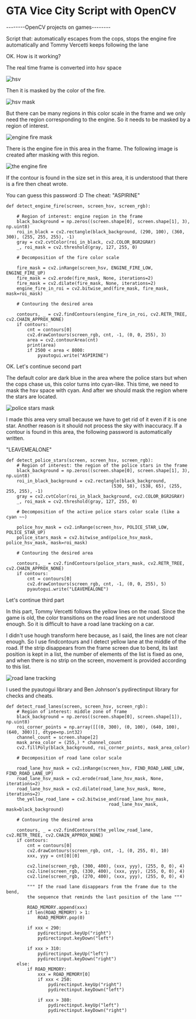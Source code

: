 # GTA Vice City Script with OpenCV
  --------OpenCV projects on games--------

Script that: automatically escapes from the cops, stops the engine fire automatically and Tommy Vercetti  keeps following the lane 

OK. How is it working?

The real time frame is converted into hsv space

![hsv](https://user-images.githubusercontent.com/67822910/88494606-811bb000-cfbf-11ea-9f6e-771a5c737ff9.PNG)

Then it is masked by the color of the fire.

![hsv mask](https://user-images.githubusercontent.com/67822910/88494696-d0fa7700-cfbf-11ea-8766-e1e152fd2a50.PNG)

But there can be many regions in this color scale in the frame and we only need the region corresponding to the engine.
So it needs to be masked by a region of interest.

![engine fire mask](https://user-images.githubusercontent.com/67822910/88494259-eff80980-cfbd-11ea-8d22-19a682b53e76.PNG)
        
 There is the engine fire in this area in the frame. The following image is created after masking with this region. 
 
 ![the engine fire](https://user-images.githubusercontent.com/67822910/88494906-c55b8000-cfc0-11ea-9d06-5e16d69fb4b3.PNG)
 
 If the contour is found in the size set in this area, it is understood that there is a fire then cheat wrote.
 
 You can guess this password :D
 The cheat: "ASPIRINE" 
 
    def detect_engine_fire(screen, screen_hsv, screen_rgb):
 
        # Region of interest: engine region in the frame
        black_background = np.zeros((screen.shape[0], screen.shape[1], 3), np.uint8)
        roi_in_black = cv2.rectangle(black_background, (290, 100), (360, 300), (255, 255, 255), -1)
        gray = cv2.cvtColor(roi_in_black, cv2.COLOR_BGR2GRAY)
        _, roi_mask = cv2.threshold(gray, 127, 255, 0)

        # Decomposition of the fire color scale

        fire_mask = cv2.inRange(screen_hsv, ENGINE_FIRE_LOW, ENGINE_FIRE_UP)
        fire_mask = cv2.erode(fire_mask, None, iterations=2)
        fire_mask = cv2.dilate(fire_mask, None, iterations=2)
        engine_fire_in_roi = cv2.bitwise_and(fire_mask, fire_mask, mask=roi_mask)

        # Contouring the desired area

        contours, _ = cv2.findContours(engine_fire_in_roi, cv2.RETR_TREE, cv2.CHAIN_APPROX_NONE)
        if contours:
            cnt = contours[0]
            cv2.drawContours(screen_rgb, cnt, -1, (0, 0, 255), 3)
            area = cv2.contourArea(cnt)
            print(area)
            if 2500 < area < 8000:
                pyautogui.write("ASPIRINE")
            
 OK. Let's continue second part
 
 The default color are  dark blue in the area where the police stars but when the cops chase us, this color turns into cyan-like.
 This time, we need to mask the hsv space with cyan. And after we should mask the region where the stars are located.
 
![police stars mask](https://user-images.githubusercontent.com/67822910/88495540-e1f8b780-cfc2-11ea-82d5-442604b5efe8.PNG)

I made this area very small because we have to get rid of it even if it is one star. Another reason is it should not process the sky with inaccuracy.
If a contour is found in this area, the following password is automatically written.

"LEAVEMEALONE"

    def detect_police_stars(screen, screen_hsv, screen_rgb):
        # Region of interest: the region of the police stars in the frame
        black_background = np.zeros((screen.shape[0], screen.shape[1], 3), np.uint8)
        roi_in_black_background = cv2.rectangle(black_background,
                                            (530, 58), (538, 65), (255, 255, 255), -1)
        gray = cv2.cvtColor(roi_in_black_background, cv2.COLOR_BGR2GRAY)
        _, roi_mask = cv2.threshold(gray, 127, 255, 0)

        # Decomposition of the active police stars color scale (like a cyan ~~)

        police_hsv_mask = cv2.inRange(screen_hsv, POLICE_STAR_LOW, POLICE_STAR_UP)
        police_stars_mask = cv2.bitwise_and(police_hsv_mask, police_hsv_mask, mask=roi_mask)

        # Contouring the desired area

        contours, _ = cv2.findContours(police_stars_mask, cv2.RETR_TREE, cv2.CHAIN_APPROX_NONE)
        if contours:
            cnt = contours[0]
            cv2.drawContours(screen_rgb, cnt, -1, (0, 0, 255), 5)
            pyautogui.write("LEAVEMEALONE")

Let's continue third part

In this part, Tommy Vercetti follows the yellow lines on the road. Since the game is old, the color transitions on the road lines are not understood enough. So it is difficult to have a road lane tracking on a car. 

I didn't use hough transform here because, as I said, the lines are not clear enough. So I use findcontours and I detect yellow lane at the middle of the road. If the strip disappears from the frame screen due to bend, its last position is kept in a list, the number of elements of the list is fixed as one, and when there is no strip on the screen, movement is provided according to this list.

![road lane tracking](https://user-images.githubusercontent.com/67822910/88496074-a2cb6600-cfc4-11ea-8e25-6505db6d05a3.PNG)
 
 I used the pyautogui library and Ben Johnson's pydirectinput library for checks and cheats.
 
    def detect_road_lanes(screen, screen_hsv, screen_rgb):
        # Region of interest: middle zone of frame
        black_background = np.zeros((screen.shape[0], screen.shape[1]), np.uint8)
        roi_corner_points = np.array([[(0, 300), (0, 100), (640, 100), (640, 300)]], dtype=np.int32)
        channel_count = screen.shape[2]
        mask_area_color = (255,) * channel_count
        cv2.fillPoly(black_background, roi_corner_points, mask_area_color)

        # Decomposition of road lane color scale

        road_lane_hsv_mask = cv2.inRange(screen_hsv, FIND_ROAD_LANE_LOW, FIND_ROAD_LANE_UP)
        road_lane_hsv_mask = cv2.erode(road_lane_hsv_mask, None, iterations=2)
        road_lane_hsv_mask = cv2.dilate(road_lane_hsv_mask, None, iterations=2)
        the_yellow_road_lane = cv2.bitwise_and(road_lane_hsv_mask,
                                           road_lane_hsv_mask, mask=black_background)

        # Contouring the desired area

        contours, _ = cv2.findContours(the_yellow_road_lane, cv2.RETR_TREE, cv2.CHAIN_APPROX_NONE)
        if contours:
            cnt = contours[0]
            cv2.drawContours(screen_rgb, cnt, -1, (0, 255, 0), 10)
            xxx, yyy = cnt[0][0]

            cv2.line(screen_rgb, (300, 400), (xxx, yyy), (255, 0, 0), 4)
            cv2.line(screen_rgb, (330, 400), (xxx, yyy), (255, 0, 0), 4)
            cv2.line(screen_rgb, (270, 400), (xxx, yyy), (255, 0, 0), 4)

            """ If the road lane disappears from the frame due to the bend, 
            the sequence that reminds the last position of the lane """

            ROAD_MEMORY.append(xxx)
            if len(ROAD_MEMORY) > 1:
                ROAD_MEMORY.pop(0)

            if xxx < 290:
                pydirectinput.keyUp("right")
                pydirectinput.keyDown("left")

            if xxx > 310:
                pydirectinput.keyUp("left")
                pydirectinput.keyDown("right")
        else:
            if ROAD_MEMORY:
                xxx = ROAD_MEMORY[0]
                if xxx < 250:
                    pydirectinput.keyUp("right")
                    pydirectinput.keyDown("left")

                if xxx > 380:
                    pydirectinput.keyUp("left")
                    pydirectinput.keyDown("right")
 
 
 
